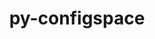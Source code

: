---
title: "py-configspace"
layout: cache
categories: [package, develop-2024-03-17]
meta: {"versions": ["0.4.20"], "compilers": ["gcc@=11.4.0", "gcc@=9.4.0", "oneapi@=2024.0.0"], "oss": ["ubuntu20.04", "ubuntu22.04"], "platforms": ["linux"], "targets": ["neoverse_v1", "neoverse_v2", "ppc64le", "x86_64_v3"], "stacks": ["e4s", "e4s-neoverse-v2", "e4s-neoverse_v1", "e4s-oneapi", "e4s-power", "root"], "num_specs": 5, "num_specs_by_stack": {"e4s-power": 1, "root": 5, "e4s-neoverse_v1": 1, "e4s-neoverse-v2": 1, "e4s": 1, "e4s-oneapi": 1}}
spec_details: [{"hash": "q425ei5jrwbfyel7pvt5e2uwhdhyj33x", "compiler": "gcc@=9.4.0", "versions": ["0.4.20"], "os": "ubuntu20.04", "platform": "linux", "target": "ppc64le", "variants": ["build_system=python_pip"], "stacks": ["e4s-power", "root"], "size": "-", "tarball": "https://binaries.spack.io/releases/develop-2024-03-17/build_cache/linux-ubuntu20.04-ppc64le/gcc-9.4.0/py-configspace-0.4.20/linux-ubuntu20.04-ppc64le-gcc-9.4.0-py-configspace-0.4.20-q425ei5jrwbfyel7pvt5e2uwhdhyj33x.spack"}, {"hash": "q4qstyxs2ymnqtcy7f2vm4ubtrdpn5o3", "compiler": "gcc@=11.4.0", "versions": ["0.4.20"], "os": "ubuntu22.04", "platform": "linux", "target": "neoverse_v1", "variants": ["build_system=python_pip"], "stacks": ["e4s-neoverse_v1", "root"], "size": "-", "tarball": "https://binaries.spack.io/releases/develop-2024-03-17/build_cache/linux-ubuntu22.04-neoverse_v1/gcc-11.4.0/py-configspace-0.4.20/linux-ubuntu22.04-neoverse_v1-gcc-11.4.0-py-configspace-0.4.20-q4qstyxs2ymnqtcy7f2vm4ubtrdpn5o3.spack"}, {"hash": "5o77fgd7upad5hvuudfceuroingdthiw", "compiler": "gcc@=11.4.0", "versions": ["0.4.20"], "os": "ubuntu22.04", "platform": "linux", "target": "neoverse_v2", "variants": ["build_system=python_pip"], "stacks": ["e4s-neoverse-v2", "root"], "size": "-", "tarball": "https://binaries.spack.io/releases/develop-2024-03-17/build_cache/linux-ubuntu22.04-neoverse_v2/gcc-11.4.0/py-configspace-0.4.20/linux-ubuntu22.04-neoverse_v2-gcc-11.4.0-py-configspace-0.4.20-5o77fgd7upad5hvuudfceuroingdthiw.spack"}, {"hash": "t5xls4hf3jxasrtfuo7v57t3ytzqyaov", "compiler": "gcc@=11.4.0", "versions": ["0.4.20"], "os": "ubuntu22.04", "platform": "linux", "target": "x86_64_v3", "variants": ["build_system=python_pip"], "stacks": ["e4s", "root"], "size": "-", "tarball": "https://binaries.spack.io/releases/develop-2024-03-17/build_cache/linux-ubuntu22.04-x86_64_v3/gcc-11.4.0/py-configspace-0.4.20/linux-ubuntu22.04-x86_64_v3-gcc-11.4.0-py-configspace-0.4.20-t5xls4hf3jxasrtfuo7v57t3ytzqyaov.spack"}, {"hash": "yq3n5r3qktytdymeuz7k7zhcim5hjwei", "compiler": "oneapi@=2024.0.0", "versions": ["0.4.20"], "os": "ubuntu22.04", "platform": "linux", "target": "x86_64_v3", "variants": ["build_system=python_pip"], "stacks": ["e4s-oneapi", "root"], "size": "-", "tarball": "https://binaries.spack.io/releases/develop-2024-03-17/build_cache/linux-ubuntu22.04-x86_64_v3/oneapi-2024.0.0/py-configspace-0.4.20/linux-ubuntu22.04-x86_64_v3-oneapi-2024.0.0-py-configspace-0.4.20-yq3n5r3qktytdymeuz7k7zhcim5hjwei.spack"}]
---